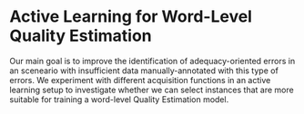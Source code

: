 # Active Learning for Word-Level Quality Estimation

Our main goal is to improve the identification of adequacy-oriented errors in an sceneario with insufficient data manually-annotated with this type of errors.
We experiment with different acquisition functions in an active learning setup to investigate whether we can select instances that are more suitable for training a word-level Quality Estimation model.